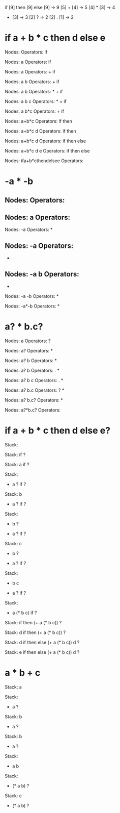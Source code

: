 if [9] then [9] else [9] -> 9
[5] + [4] -> 5
[4] * [3] -> 4
- [3] -> 3
[2] ? -> 2
[2] . [1] -> 2


# if a + b * c then d else e

Nodes:
Operators:
if

Nodes:
a
Operators:
if

Nodes:
a
Operators:
+
if

Nodes:
a b
Operators:
+
if

Nodes:
a b
Operators:
*
+
if

Nodes:
a b c
Operators:
*
+
if

Nodes:
a b*c
Operators:
+
if

Nodes:
a+b*c
Operators:
if then

Nodes:
a+b*c d
Operators:
if then

Nodes:
a+b*c d
Operators:
if then else

Nodes:
a+b*c d e
Operators:
if then else

Nodes:
ifa+b*cthendelsee
Operators:

# -a * -b

Nodes:
Operators:
-

Nodes:
a
Operators:
-

Nodes:
-a
Operators:
*

Nodes:
-a 
Operators:
-
*

Nodes:
-a b
Operators:
-
*

Nodes:
-a -b
Operators:
*

Nodes:
-a*-b
Operators:
*

# a? * b.c?
Nodes:
a
Operators:
?

Nodes:
a?
Operators:
*

Nodes:
a? b
Operators:
*

Nodes:
a? b
Operators:
.
*

Nodes:
a? b c
Operators:
.
*

Nodes:
a? b.c
Operators:
?
*

Nodes:
a? b.c?
Operators:
*

Nodes:
a?*b.c?
Operators:

# if a + b * c then d else e?

Stack:

Stack:
if ?

Stack:
a
if ?

Stack:
+ a ?
if ?

Stack:
b
+ a ?
if ?

Stack:
* b ?
+ a ?
if ?

Stack:
c
* b ?
+ a ?
if ?

Stack:
* b c
+ a ?
if ?

Stack:
+ a (* b c)
if ?

Stack:
if then (+ a (* b c)) ?

Stack:
d
if then (+ a (* b c)) ?

Stack:
d
if then else (+ a (* b c)) d ?

Stack:
e
if then else (+ a (* b c)) d ?


# a * b + c

Stack:
a

Stack:
* a ?

Stack:
b
* a ?

Stack:
b
* a ?

Stack:
* a b

Stack:
+ (* a b) ?

Stack:
c
+ (* a b) ?

